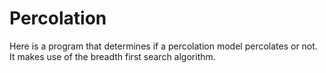 # Percolation
Here is a program that determines if a percolation model percolates or not. It makes use of the breadth first search algorithm.
